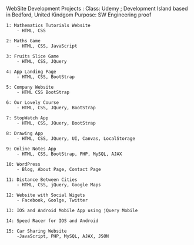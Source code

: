 WebSite Development Projects :
	Class:	Udemy ; Development Island based in Bedford, United Kindgom
	Purpose: SW Engineering proof

	1: Mathematics Tutorials Website
		- HTML, CSS

	2: Maths Game
		- HTML, CSS, JavaScript

	3: Fruits Slice Game
		- HTML, CSS, JQuery

	4: App Landing Page
		- HTML, CSS, BootStrap

	5: Company Website
		- HTML CSS BootStrap

	6: Our Lovely Course
		- HTML, CSS, JQuery, BootStrap

	7: StopWatch App 
		- HTML, CSS, JQuery, BootStrap

	8: Drawing App
		- HTML, CSS, JQuery, UI, Canvas, LocalStorage

	9: Online Notes App
		- HTML, CSS, BootStrap, PHP, MySQL, AJAX

	10: WordPress 
		- Blog, About Page, Contact Page

	11: Distance Between Cities
		- HTML, CSS, jQuery, Google Maps

	12: Website with Social Wigets
		- Facebook, Goolge, Twitter

	13: IOS and Android Mobile App using jQuery Mobile

	14: Speed Racer for IOS and Android

	15: Car Sharing Website
		-JavaScript, PHP, MySQL, AJAX, JSON
	

